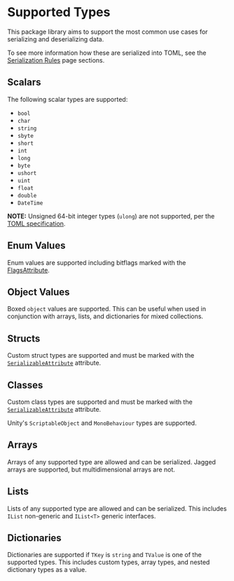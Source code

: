 # Supported Types

This package library aims to support the most common use cases for serializing and deserializing data.

To see more information how these are serialized into TOML, see the [Serialization Rules](serialization-rules.md) page sections.

## Scalars

The following scalar types are supported:

- `bool`
- `char`
- `string`
- `sbyte`
- `short`
- `int`
- `long`
- `byte`
- `ushort`
- `uint`
- `float`
- `double`
- `DateTime`

**NOTE:** Unsigned 64-bit integer types (`ulong`) are not supported, per the [TOML specification](https://toml.io/en/v1.0.0#integer).

## Enum Values

Enum values are supported including bitflags marked with the [FlagsAttribute](https://learn.microsoft.com/en-us/dotnet/api/system.flagsattribute?view=net-7.0).

## Object Values

Boxed `object` values are supported.
This can be useful when used in conjunction with arrays, lists, and dictionaries for mixed collections.

## Structs

Custom struct types are supported and must be marked with the [`SerializableAttribute`](https://learn.microsoft.com/en-us/dotnet/api/system.serializableattribute?view=net-6.0) attribute.

## Classes

Custom class types are supported and must be marked with the [`SerializableAttribute`](https://learn.microsoft.com/en-us/dotnet/api/system.serializableattribute?view=net-6.0) attribute.

Unity's `ScriptableObject` and `MonoBehaviour` types are supported.

## Arrays

Arrays of any supported type are allowed and can be serialized.
Jagged arrays are supported, but multidimensional arrays are not.

## Lists

Lists of any supported type are allowed and can be serialized.
This includes `IList` non-generic and `IList<T>` generic interfaces.

## Dictionaries

Dictionaries are supported if `TKey` is `string` and `TValue` is one of the supported types.
This includes custom types, array types, and nested dictionary types as a value.
